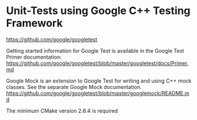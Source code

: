 # Unit-Tests using Google C++ Testing Framework

https://github.com/google/googletest

Getting started information for Google Test is available in the Google Test Primer documentation:
https://github.com/google/googletest/blob/master/googletest/docs/Primer.md

Google Mock is an extension to Google Test for writing and using C++ mock classes. See the separate Google Mock documentation.
https://github.com/google/googletest/blob/master/googlemock/README.md

The minimum CMake version 2.6.4 is required
